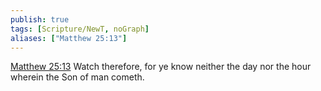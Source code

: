 ```yaml
---
publish: true
tags: [Scripture/NewT, noGraph]
aliases: ["Matthew 25:13"]
---
```

[Matthew 25:13](https://churchofjesuschrist.org/study/scriptures/nt/matt/25?lang=eng&id=p13#p13) Watch therefore, for ye know neither the day nor the hour wherein the Son of man cometh.
